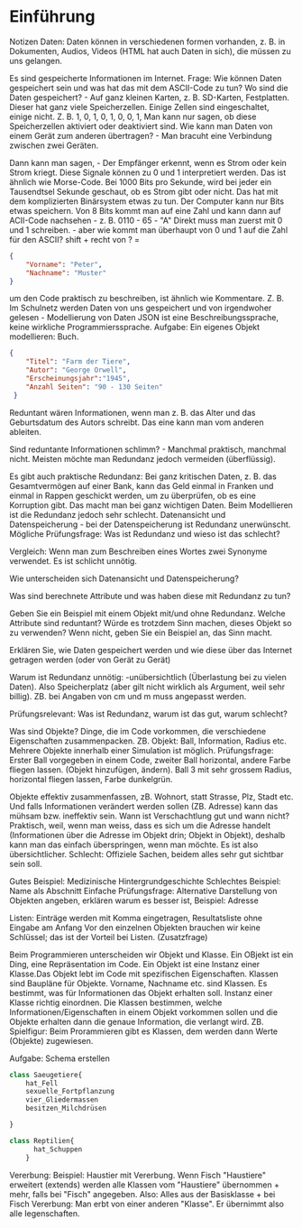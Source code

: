 # Einführung

Notizen
Daten: Daten können in verschiedenen formen vorhanden, z. B. in Dokumenten,
Audios, Videos (HTML hat auch Daten in sich), die müssen zu uns gelangen.

Es sind gespeicherte Informationen im Internet.
Frage: Wie können Daten gespeichert sein und was hat das mit dem ASCII-Code zu tun?
Wo sind die Daten gespeichert? - Auf ganz kleinen Karten, z. B. SD-Karten, Festplatten.
Dieser hat ganz viele Speicherzellen. Einige Zellen sind eingeschaltet, einige nicht.
Z. B. 1, 0, 1, 0, 1, 0, 0, 1,  Man kann nur sagen, ob diese Speicherzellen aktiviert oder deaktiviert sind.
Wie kann man Daten von einem Gerät zum anderen übertragen? - Man bracuht eine Verbindung zwischen zwei Geräten.

Dann kann man sagen, - Der Empfänger erkennt, wenn es Strom oder kein Strom kriegt. Diese Signale können zu 0 und 1 interpretiert werden.
Das ist ähnlich wie Morse-Code. Bei 1000 Bits pro Sekunde, wird bei jeder ein Tausendtsel Sekunde geschaut, ob es Strom gibt oder nicht.
Das hat mit dem komplizierten Binärsystem etwas zu tun. Der Computer kann nur Bits etwas speichern.
Von 8 Bits kommt man auf eine Zahl und kann dann auf ACII-Code nachsehen - z. B. 0110 - 65 - "A"
Direkt muss man zuerst mit 0 und 1 schreiben. - aber wie kommt man überhaupt von 0 und 1 auf die Zahl für den ASCII?
shift + recht von ? =

```JSON
{
    "Vorname": "Peter",
    "Nachname": "Muster"
}

```

um den Code praktisch zu beschreiben, ist ähnlich wie Kommentare.
Z. B. Im Schulnetz werden Daten von uns gespeichert und von irgendwoher gelesen - Modellierung von Daten
JSON ist eine Beschreibungssprache, keine wirkliche Programmierssprache.
Aufgabe: Ein eigenes Objekt modellieren: Buch.
```JSON
{
    "Titel": "Farm der Tiere",
    "Autor": "George Orwell",
    "Erscheinungsjahr":"1945",
    "Anzahl Seiten": "90 - 130 Seiten"
 }
```
Reduntant wären Informationen, wenn man z. B. das Alter und das Geburtsdatum des Autors schreibt. Das eine kann man vom anderen ableiten.

Sind reduntante Informationen schlimm? - Manchmal praktisch, manchmal nicht. Meisten möchte man Redundanz jedoch vermeiden (überflüssig).

Es gibt auch praktische Redundanz: Bei ganz kritischen Daten, z. B. das Gesamtvermögen auf einer Bank, kann das Geld einmal in Franken und einmal in Rappen geschickt werden, um zu überprüfen, ob es eine Korruption gibt. Das macht man bei ganz wichtigen Daten. Beim Modellieren ist die Redundanz jedoch sehr schlecht.
Datenansicht und Datenspeicherung - bei der Datenspeicherung ist Redundanz unerwünscht.
Mögliche Prüfungsfrage: Was ist Redundanz und wieso ist das schlecht?

Vergleich: Wenn man zum Beschreiben eines Wortes zwei Synonyme verwendet. Es ist schlicht unnötig.

Wie unterscheiden sich Datenansicht und Datenspeicherung?

Was sind berechnete Attribute und was haben diese mit Redundanz zu tun?

Geben Sie ein Beispiel mit einem Objekt mit/und ohne Redundanz. Welche Attribute sind reduntant? Würde es trotzdem Sinn machen, dieses Objekt so zu verwenden? Wenn nicht, geben Sie ein Beispiel an, das Sinn macht.

Erklären Sie, wie Daten gespeichert werden und wie diese über das Internet getragen werden (oder von Gerät zu Gerät)

Warum ist Redundanz unnötig: -unübersichtlich (Überlastung bei zu vielen Daten).
Also Speicherplatz (aber gilt nicht wirklich als Argument, weil sehr billig). ZB. bei Angaben von cm und m muss angepasst werden.

Prüfungsrelevant: Was ist Redundanz, warum ist das gut, warum schlecht?


Was sind Objekte?
Dinge, die im Code vorkommen, die verschiedene Eigenschaften zusammenpacken.
ZB. Objekt: Ball, Information, Radius etc. Mehrere Objekte innerhalb einer Simulation ist möglich. Prüfungsfrage: Erster Ball vorgegeben in einem Code, zweiter Ball horizontal, andere Farbe fliegen lassen. (Objekt hinzufügen, ändern). Ball 3 mit sehr grossem Radius, horizontal fliegen lassen, Farbe dunkelgrün.

Objekte effektiv zusammenfassen, zB. Wohnort, statt Strasse, Plz, Stadt etc. Und falls Informationen verändert werden sollen (ZB. Adresse)
kann das mühsam bzw. ineffektiv sein. Wann ist Verschachtlung gut und wann nicht?
Praktisch, weil, wenn man weiss, dass es sich um die Adresse handelt (Informationen über die Adresse im Objekt drin; Objekt in Objekt), deshalb kann man das einfach überspringen, wenn man möchte. Es ist also übersichtlicher.
Schlecht: Offiziele Sachen, beidem alles sehr gut sichtbar sein soll.

Gutes Beispiel: Medizinische Hintergrundgeschichte
Schlechtes Beispiel: Name als Abschnitt
Einfache Prüfungsfrage: Alternative Darstellung von Objekten angeben, erklären warum es besser ist, Beispiel: Adresse

Listen: Einträge werden mit Komma eingetragen, Resultatsliste ohne Eingabe am Anfang
Vor den einzelnen Objekten brauchen wir keine Schlüssel; das ist der Vorteil bei Listen. (Zusatzfrage)

Beim Programmieren unterscheiden wir Objekt und Klasse. Ein OBjekt ist ein Ding, eine Repräsentation im Code. Ein Objekt ist eine Instanz einer Klasse.Das Objekt lebt im Code mit spezifischen Eigenschaften. Klassen sind Baupläne für Objekte. Vorname, Nachname etc. sind Klassen. Es bestimmt, was für Informationen das Objekt erhalten soll. Instanz einer Klasse richtig einordnen.
Die Klassen bestimmen, welche Informationen/Eigenschaften in einem Objekt vorkommen sollen und die Objekte erhalten dann die genaue Information, die verlangt wird. ZB. Spielfigur: Beim Prorammieren gibt es Klassen, dem werden dann Werte (Objekte) zugewiesen.

Aufgabe: Schema erstellen

```js
class Saeugetiere{
    hat_Fell
    sexuelle_Fortpflanzung
    vier_Gliedermassen
    besitzen_Milchdrüsen

}

class Reptilien{
      hat_Schuppen
    }

```


Vererbung: Beispiel: Haustier mit Vererbung. Wenn Fisch "Haustiere" erweitert (extends) werden alle Klassen vom "Haustiere" übernommen + mehr, falls bei "Fisch" angegeben. Also: Alles aus der Basisklasse + bei Fisch
Vererbung: Man erbt von einer anderen "Klasse". Er übernimmt also alle Iegenschaften.
